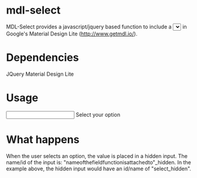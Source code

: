 # mdl-select

MDL-Select provides a javascript/jquery based function to include a <select>...<option></option>...</select> in Google's Material Design Lite (http://www.getmdl.io/).

# Dependencies
JQuery
Material Design Lite

# Usage
<script type="text/javascript">
$("#select").mdlselect({
  value: ["0", "1", "2", "3"],
  label: ["n/a", "Option 1", "Option 2", "Option 2"],
  fixedHeight: '10em'
});
</script>
<html>
<body>
  <div id="select-container" class="mdl-textfield mdl-js-textfield mdl-textfield--floating-label">
    <input class="mdl-textfield__input" type="text" id="select" name="select" readonly />
    <label class="mdl-textfield__label" for="select">Select your option</label>
  </div>
</body>
</html>

# What happens
When the user selects an option, the value is placed in a hidden input. The name/id of the input is: "nameofthefieldfunctionisattachedto"_hidden. In the example above, the hidden input would have an id/name of "select_hidden".
